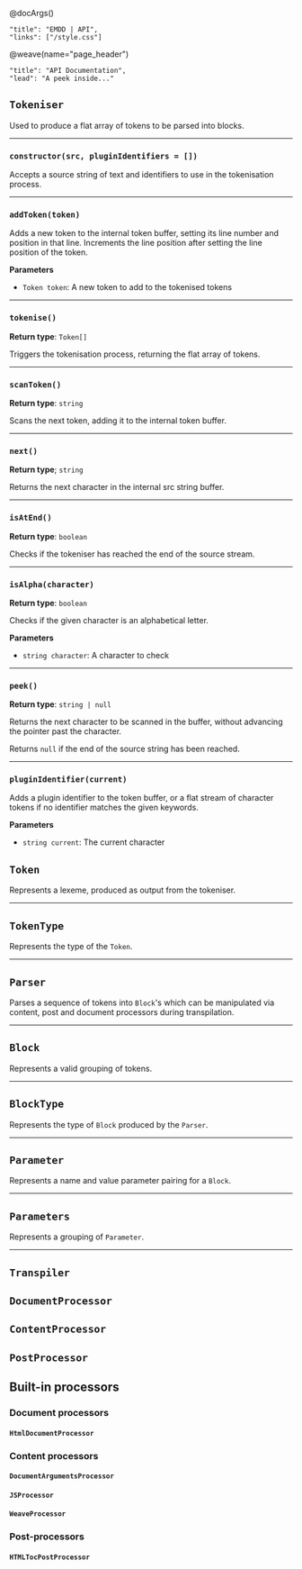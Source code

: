 @docArgs()
```
"title": "EMDD | API", 
"links": ["/style.css"]
```

@weave(name="page_header")
```
"title": "API Documentation",
"lead": "A peek inside..."
```

<article class="pb-16 pt-16">

## `Tokeniser`

Used to produce a flat array of tokens to be parsed into blocks.

---

### `constructor(src, pluginIdentifiers = [])`

Accepts a source string of text and identifiers to use in the tokenisation process.

---

### `addToken(token)`

Adds a new token to the internal token buffer, setting its line number and position in that line. Increments the line position after setting the line position of the token.

**Parameters**

- `Token token`: A new token to add to the tokenised tokens

---

### `tokenise()`

**Return type**: `Token[]`

Triggers the tokenisation process, returning the flat array of tokens.

---

### `scanToken()`

**Return type**: `string`

Scans the next token, adding it to the internal token buffer.

---

### `next()`

**Return type**; `string`

Returns the next character in the internal src string buffer.

---

### `isAtEnd()`

**Return type**: `boolean`

Checks if the tokeniser has reached the end of the source stream.

---

### `isAlpha(character)`

**Return type**: `boolean`

Checks if the given character is an alphabetical letter.

**Parameters**

- `string character`: A character to check

---

### `peek()`

**Return type**: `string | null`

Returns the next character to be scanned in the buffer, without advancing the pointer past the character.

Returns `null` if the end of the source string has been reached.

---

### `pluginIdentifier(current)`

Adds a plugin identifier to the token buffer, or a flat stream of character tokens if no identifier matches the given keywords.

**Parameters**

- `string current`: The current character

</article>

<article class="pb-16 pt-16">

## `Token`

Represents a lexeme, produced as output from the tokeniser.

---

</article>

<article class="pb-16 pt-16">

## `TokenType`

Represents the type of the `Token`.

---

</article>

<article class="pb-16 pt-16">

## `Parser`

Parses a sequence of tokens into `Block`'s which can be manipulated via content, post and document processors during transpilation.

---

</article>

<article class="pb-16 pt-16">

## `Block`

Represents a valid grouping of tokens.

---

</article>

<article class="pb-16 pt-16">

## `BlockType`

Represents the type of `Block` produced by the `Parser`.

---

</article>

<article class="pb-16 pt-16">

## `Parameter`

Represents a name and value parameter pairing for a `Block`.

---

</article>

<article class="pb-16 pt-16">

## `Parameters`

Represents a grouping of `Parameter`.

---

</article>

<article class="pb-16 pt-16">

## `Transpiler`

</article>

<article class="pb-16 pt-16">

## `DocumentProcessor`

</article>

<article class="pb-16 pt-16">

## `ContentProcessor`

</article>

<article class="pb-16 pt-16">

## `PostProcessor`

</article>

<article class="pb-16 pt-16">

## Built-in processors

### Document processors

#### `HtmlDocumentProcessor`

### Content processors

#### `DocumentArgumentsProcessor`

#### `JSProcessor`

#### `WeaveProcessor`

### Post-processors

#### `HTMLTocPostProcessor`

</article>